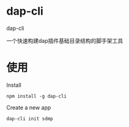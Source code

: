 <!--
 * @Author: Devin Shi
 * @Email: yutian.shi@definesys.com
 * @Date: 2018-11-24 01:49:46
 * @LastEditTime: 2019-11-05 22:07:27
 * @LastEditors: Devin Shi
 * @Description: 
 -->
# dap-cli
dap-cli

一个快速构建dap插件基础目录结构的脚手架工具

# 使用

Install

`npm install -g dap-cli`

Create a new app

`dap-cli init sdmp`
